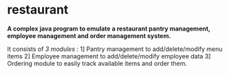 # restaurant

**A complex java program to emulate a restaurant pantry management, employee management and order management system.**

It consists of *3 modules* :
1] Pantry management to add/delete/modify menu items
2] Employee management to add/delete/modify employee data
3] Ordering module to easily track available items and order them.
